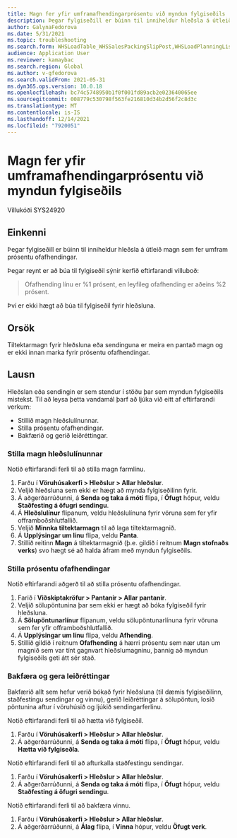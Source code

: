 ```yaml
---
title: Magn fer yfir umframafhendingarprósentu við myndun fylgiseðils
description: Þegar fylgiseðill er búinn til inniheldur hleðsla á útleið magn sem fer umfram prósentu ofafhendingar.
author: GalynaFedorova
ms.date: 5/31/2021
ms.topic: troubleshooting
ms.search.form: WHSLoadTable_WHSSalesPackingSlipPost,WHSLoadPlanningListPage_WHSSalesPackingSlipPost,WHSLoadPlanningWorkbench_WHSSalesPackingSlipPost
audience: Application User
ms.reviewer: kamaybac
ms.search.region: Global
ms.author: v-gfedorova
ms.search.validFrom: 2021-05-31
ms.dyn365.ops.version: 10.0.18
ms.openlocfilehash: bc74c5748950b1f0f001fd89acb2e023640065ee
ms.sourcegitcommit: 008779c530798f563fe216810d34b2d56f2c8d3c
ms.translationtype: MT
ms.contentlocale: is-IS
ms.lasthandoff: 12/14/2021
ms.locfileid: "7920051"
---
```

# <a name="quantity-exceeds-over-delivery-percentage-during-packing-slip-generation"></a>Magn fer yfir umframafhendingarprósentu við myndun fylgiseðils

Villukóði SYS24920

## <a name="symptoms"></a>Einkenni

Þegar fylgiseðill er búinn til inniheldur hleðsla á útleið magn sem fer umfram prósentu ofafhendingar.

Þegar reynt er að búa til fylgiseðil sýnir kerfið eftirfarandi villuboð:

> Ofafhending línu er %1 prósent, en leyfileg ofafhending er aðeins %2 prósent.

Því er ekki hægt að búa til fylgiseðil fyrir hleðsluna.

## <a name="cause"></a>Orsök

Tiltektarmagn fyrir hleðsluna eða sendinguna er meira en pantað magn og er ekki innan marka fyrir prósentu ofafhendingar.

## <a name="resolution"></a>Lausn

Hleðslan eða sendingin er sem stendur í stöðu þar sem myndun fylgiseðils mistekst. Til að leysa þetta vandamál þarf að ljúka við eitt af eftirfarandi verkum:

- Stillið magn hleðslulínunnar.
- Stilla prósentu ofafhendingar.
- Bakfærið og gerið leiðréttingar.

### <a name="adjust-the-load-line-quantity"></a>Stilla magn hleðslulínunnar

Notið eftirfarandi ferli til að stilla magn farmlínu.

1. Farðu í **Vöruhúsakerfi \> Hleðslur \> Allar hleðslur**.
1. Veljið hleðsluna sem ekki er hægt að mynda fylgiseðilinn fyrir.
1. Á aðgerðarrúðunni, á **Senda og taka á móti** flipa, í **Öfugt** hópur, veldu **Staðfesting á öfugri sendingu**.
1. Á **Hleðslulínur** flipanum, veldu hleðslulínuna fyrir vöruna sem fer yfir offramboðshlutfallið.
1. Veljið **Minnka tiltektarmagn** til að laga tiltektarmagnið.
1. Á **Upplýsingar um línu** flipa, veldu **Panta**.
1. Stillið reitinn **Magn** á tiltektarmagnið (þ.e. gildið í reitnum **Magn stofnaðs verks**) svo hægt sé að halda áfram með myndun fylgiseðils.

### <a name="adjust-the-over-delivery-percentage"></a>Stilla prósentu ofafhendingar

Notið eftirfarandi aðgerð til að stilla prósentu ofafhendingar.

1. Farið í **Viðskiptakröfur \> Pantanir \> Allar pantanir**.
1. Veljið sölupöntunina þar sem ekki er hægt að bóka fylgiseðil fyrir hleðsluna.
1. Á **Sölupöntunarlínur** flipanum, veldu sölupöntunarlínuna fyrir vöruna sem fer yfir offramboðshlutfallið.
1. Á **Upplýsingar um línu** flipa, veldu **Afhending**.
1. Stillið gildið í reitnum **Ofafhending** á hærri prósentu sem nær utan um magnið sem var tínt gagnvart hleðslumagninu, þannig að myndun fylgiseðils geti átt sér stað.

### <a name="reverse-and-make-adjustments"></a>Bakfæra og gera leiðréttingar

Bakfærið allt sem hefur verið bókað fyrir hleðsluna (til dæmis fylgiseðilinn, staðfestingu sendingar og vinnu), gerið leiðréttingar á sölupöntun, losið pöntunina aftur í vöruhúsið og ljúkið sendingarferlinu.

Notið eftirfarandi ferli til að hætta við fylgiseðil.

1. Farðu í **Vöruhúsakerfi \> Hleðslur \> Allar hleðslur**.
1. Á aðgerðarrúðunni, á **Senda og taka á móti** flipa, í **Öfugt** hópur, veldu **Hætta við fylgiseðla**.

Notið eftirfarandi ferli til að afturkalla staðfestingu sendingar.

1. Farðu í **Vöruhúsakerfi \> Hleðslur \> Allar hleðslur**.
1. Á aðgerðarrúðunni, á **Senda og taka á móti** flipa, í **Öfugt** hópur, veldu **Staðfesting á öfugri sendingu**.

Notið eftirfarandi ferli til að bakfæra vinnu.

1. Farðu í **Vöruhúsakerfi \> Hleðslur \> Allar hleðslur**.
1. Á aðgerðarrúðunni, á **Álag** flipa, í **Vinna** hópur, veldu **Öfugt verk**.
